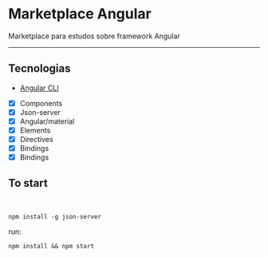 # Marketplace Angular

Marketplace para estudos sobre framework Angular

<hr>

## Tecnologias

- [Angular CLI]()
- [x] Components
- [x] Json-server
- [x] Angular/material
- [x] Elements
- [x] Directives
- [x] Bindings
- [x] Bindings

## To start

<br>

```
npm install -g json-server
```

run:

```
npm install && npm start
```
